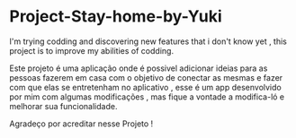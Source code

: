 # Project-Stay-home-by-Yuki
I'm trying codding and discovering new features that i don't know yet , this project is to improve my abilities of codding.  

Este projeto é uma aplicação onde é possivel adicionar ideias para as pessoas fazerem em casa com o objetivo de conectar as mesmas e fazer com que elas se entretenham no aplicativo , esse é um app desenvolvido por mim com algumas modificações , mas fique a vontade a modifica-ló e melhorar sua funcionalidade. 

Agradeço por acreditar nesse Projeto !  
